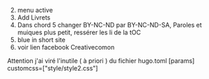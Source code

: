 
2. menu active
7. Add Livrets
9. Dans chord 5 changer  BY-NC-ND par BY-NC-ND-SA, Paroles et muiques plus petit, ressérer les li de la tOC
11. blue in short site
13. voir lien facebook Creativecomon




Attention j'ai viré  l'inutile ( à priori ) du fichier hugo.toml
[params]
  customcss=["style/style2.css"]


